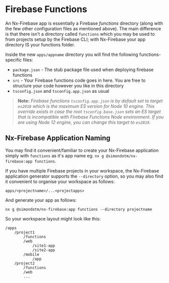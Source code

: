 # Firebase Functions

An Nx-Firebase app is essentially a Firebase _functions_ directory (along with the few other configuration files as mentioned above). The main difference is that there isn't a directory called `functions` which you may be used to from projects setup by the Firebase CLI; with Nx-Firebase your app directory IS your functions folder.

Inside the new `apps/appname` directory you will find the following functions-specific files:

- `package.json` - The stub package file used when deploying firebase functions
- `src` - Your Firebase functions code goes in here. You are free to structure your code however you like in this directory
- `tsconfig.json` and `tsconfig.app.json` as usual

> **Note:** _Firebase functions `tsconfig.app.json` is by default set to target `es2018` which is the maximum ES version for Node 10 engine. This override exists in case the root `tsconfig.base.json` sets an ES target that is incompatible with Firebase Functions Node environment. If you are using Node 12 engine, you can change this target to `es2019`._

## Nx-Firebase Application Naming

You may find it convenient/familiar to create your Nx-Firebase application simply with `functions` as it's app name eg. `nx g @simondotm/nx-firebase:app functions`.

If you have multiple Firebase projects in your workspace, the Nx-Firebase application generator supports the `--directory` option, so you may also find it convenient to organise your workspace as follows:

`apps/<projectname>/...<projectapps>`

And generate your app as follows:

`nx g @simondotm/nx-firebase:app functions --directory projectname`

So your workspace layout might look like this:

```
/apps
    /project1
        /functions
        /web
            /site1-app
            /site2-app
        /mobile
            /app
    /project2
        /functions
        /web
        ...
```
